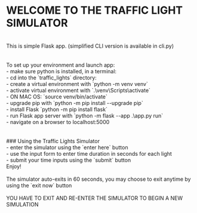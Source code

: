 # WELCOME TO THE TRAFFIC LIGHT SIMULATOR  
</br>
This is simple Flask app.  
(simplified CLI version is available in cli.py)  
</br>
</br>
</br>
To set up your environment and launch app:  </br>
- make sure python is installed, in a terminal:  </br>
- cd into the `traffic_lights` directory:  </br>
- create a virtual environment with `python -m venv venv`  </br>
- activate virtual environment with `.\venv\Scripts\activate`  </br>
- ON MAC OS: `source venv/bin/activate`  </br>
- upgrade pip with `python -m pip install --upgrade pip`  </br>
- install Flask `python -m pip install flask`  </br>
- run Flask app server with `python -m flask --app .\app.py run`  </br>
- navigate on a browser to localhost:5000  
</br>
</br>
</br>
### Using the Traffic Lights Simulator  </br>
- enter the simulator using the `enter here` button  </br>
- use the input form to enter time duration in seconds for each light  </br>
- submit your time inputs using the `submit` button  </br>
Enjoy!  
</br>
</br>
The simulator auto-exits in 60 seconds, you may choose to exit anytime by using the `exit now` button  
</br>
</br>
YOU HAVE TO EXIT AND RE-ENTER THE SIMULATOR TO BEGIN A NEW SIMULATION
